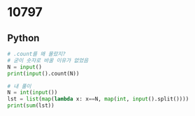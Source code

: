 # 10797

## Python

```python
# .count를 왜 몰랐지?
# 굳이 숫자로 바꿀 이유가 없었음
N = input()
print(input().count(N))
```

```python
# 내 풀이
N = int(input())
lst = list(map(lambda x: x==N, map(int, input().split())))
print(sum(lst))
```
